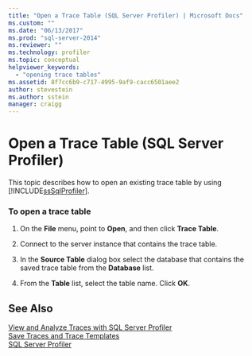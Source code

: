 ```yaml
---
title: "Open a Trace Table (SQL Server Profiler) | Microsoft Docs"
ms.custom: ""
ms.date: "06/13/2017"
ms.prod: "sql-server-2014"
ms.reviewer: ""
ms.technology: profiler
ms.topic: conceptual
helpviewer_keywords: 
  - "opening trace tables"
ms.assetid: 8f7cc6b9-c717-4995-9af9-cacc6501aee2
author: stevestein
ms.author: sstein
manager: craigg
---
```

# Open a Trace Table (SQL Server Profiler)
  This topic describes how to open an existing trace table by using [!INCLUDE[ssSqlProfiler](../../includes/sssqlprofiler-md.md)].  
  
### To open a trace table  
  
1.  On the **File** menu, point to **Open**, and then click **Trace Table**.  
  
2.  Connect to the server instance that contains the trace table.  
  
3.  In the **Source Table** dialog box select the database that contains the saved trace table from the **Database** list.  
  
4.  From the **Table** list, select the table name. Click **OK**.  
  
## See Also  
 [View and Analyze Traces with SQL Server Profiler](view-and-analyze-traces-with-sql-server-profiler.md)   
 [Save Traces and Trace Templates](save-traces-and-trace-templates.md)   
 [SQL Server Profiler](sql-server-profiler.md)  
  
  
